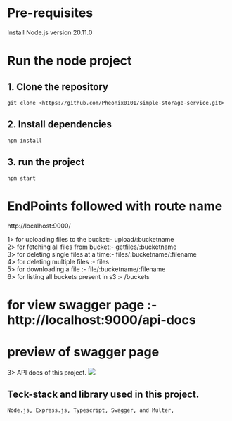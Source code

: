 # Pre-requisites
Install Node.js version 20.11.0

# Run the node project
## 1. Clone the repository
```git clone <https://github.com/Pheonix0101/simple-storage-service.git>```

## 2. Install dependencies
```npm install```

## 3. run the project
`npm start`


# EndPoints followed with route name
http://localhost:9000/

1> for uploading files to the bucket:- upload/:bucketname  
2> for fetching all files from bucket:- getfiles/:bucketname  
3> for deleting single files at a time:- files/:bucketname/:filename  
4> for deleting multiple files :- files     
5> for downloading a file :- file/:bucketname/:filename    
6> for listing all buckets present in s3 :- /buckets




#  for view swagger page :- http://localhost:9000/api-docs


# preview of swagger page
3> API docs of this project.
   ![](<swagger API docs.png>)






## Teck-stack and library used in this project.
`Node.js, Express.js, Typescript, Swagger, and Multer,`   
